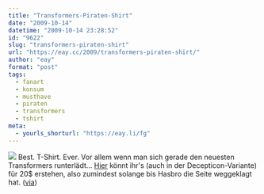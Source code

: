 ```yaml
---
title: "Transformers-Piraten-Shirt"
date: "2009-10-14"
datetime: "2009-10-14 23:28:52"
id: "9622"
slug: "transformers-piraten-shirt"
url: "https://eay.cc/2009/transformers-piraten-shirt/"
author: "eay"
format: "post"
tags:
  - fanart
  - konsum
  - musthave
  - piraten
  - transformers
  - tshirt
meta:
  - yourls_shorturl: "https://eay.li/fg"
---
```


![](https://eay.cc/uploads/2009/piratron.jpg) Best. T-Shirt. Ever. Vor allem wenn man sich gerade den neuesten Transformers runterlädt... [Hier](http://www.piratron.com/) könnt ihr's (auch in der Decepticon-Variante) für 20$ erstehen, also zumindest solange bis Hasbro die Seite weggeklagt hat. ([via](http://www.boingboing.net/2009/10/12/transformer-and-cros.html))

